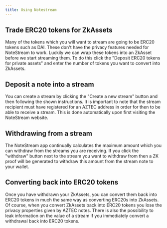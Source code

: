 ```yaml
---
title: Using Notestream
---
```



## Trade ERC20 tokens for ZkAssets

Many of the tokens which you will want to stream are going to be ERC20 tokens such as DAI. These don't have the privacy features needed for NoteStream to work. Luckily we can wrap these tokens into an ZkAsset before we start streaming them.
To do this click the "Deposit ERC20 tokens for private assets" and enter the number of tokens you want to convert into ZkAssets.

## Deposit a note into a stream

You can create a stream by clicking the "Create a new stream" button and then following the shown instructions.
It is important to note that the stream recipient must have registered for an AZTEC address in order for then to be able to receive a stream. This is done automatically upon first visiting the NoteStream website.

## Withdrawing from a stream

The NoteStream app continually calculates the maximum amount which you can withdraw from the streams you are receiving. If you click the "withdraw" button next to the stream you want to withdraw from then a ZK proof will be generated to withdraw this amount from the stream note to your wallet.

## Converting back into ERC20 tokens

Once you have withdrawn your ZkAssets, you can convert them back into ERC20 tokens in much the same way as converting ERC20s into ZkAssets.
Of course, when you convert ZkAssets back into ERC20 tokens you lose the privacy properties given by AZTEC notes. There is also the possibility to leak information on the value of a stream if you immediately convert a withdrawal back into ERC20 tokens.